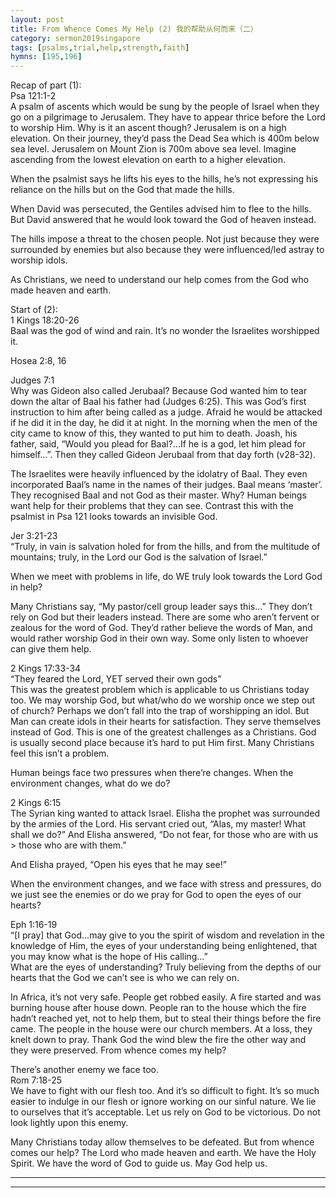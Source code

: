 ```yaml
---  
layout: post  
title: From Whence Comes My Help (2) 我的帮助从何而来（二）  
category: sermon2019singapore  
tags: [psalms,trial,help,strength,faith]  
hymns: [195,196]  
---
```


Recap of part (1):  
Psa 121:1-2  
A psalm of ascents which would be sung by the people of Israel when they go on a pilgrimage to Jerusalem. They have to appear thrice before the Lord to worship Him. Why is it an ascent though? Jerusalem is on a high elevation. On their journey, they’d pass the Dead Sea which is 400m below sea level. Jerusalem on Mount Zion is 700m above sea level. Imagine ascending from the lowest elevation on earth to a higher elevation. 

When the psalmist says he lifts his eyes to the hills, he’s not expressing his reliance on the hills but on the God that made the hills. 

When David was persecuted, the Gentiles advised him to flee to the hills. But David answered that he would look toward the God of heaven instead. 

The hills impose a threat to the chosen people. Not just because they were surrounded by enemies but also because they were influenced/led astray to worship idols. 

As Christians, we need to understand our help comes from the God who made heaven and earth. 

Start of (2):  
1 Kings 18:20-26  
Baal was the god of wind and rain. It’s no wonder the Israelites worshipped it. 

Hosea 2:8, 16

Judges 7:1  
Why was Gideon also called Jerubaal? Because God wanted him to tear down the altar of Baal his father had (Judges 6:25). This was God’s first instruction to him after being called as a judge. Afraid he would be attacked if he did it in the day, he did it at night. In the morning when the men of the city came to know of this, they wanted to put him to death. Joash, his father, said, “Would you plead for Baal?...If he is a god, let him plead for himself...”. Then they called Gideon Jerubaal from that day forth (v28-32).

The Israelites were heavily influenced by the idolatry of Baal. They even incorporated Baal’s name in the names of their judges. Baal means ‘master’. They recognised Baal and not God as their master.  Why? Human beings want help for their problems that they can see. Contrast this with the psalmist in Psa 121 looks towards an invisible God.

Jer 3:21-23  
“Truly, in vain is salvation holed for from the hills, and from the multitude of mountains; truly, in the Lord our God is the salvation of Israel.”

When we meet with problems in life, do WE truly look towards the Lord God in help?

Many Christians say, “My pastor/cell group leader says this...” They don’t rely on God but their leaders instead. There are some who aren’t fervent or zealous for the word of God. They’d rather believe the words of Man, and would rather worship God in their own way. Some only listen to whoever can give them help. 

2 Kings 17:33-34  
“They feared the Lord, YET served their own gods”  
This was the greatest problem which is applicable to us Christians today too. We may worship God, but what/who do we worship once we step out of church? Perhaps we don’t fall into the trap of worshipping an idol. But Man can create idols in their hearts for satisfaction. They serve themselves instead of God. This is one of the greatest challenges as a Christians. God is usually second place because it’s hard to put Him first. Many Christians feel this isn’t a problem. 

Human beings face two pressures when there’re changes. When the environment changes, what do we do?

2 Kings 6:15  
The Syrian king wanted to attack Israel. Elisha the prophet was surrounded by the armies of the Lord. His servant cried out, “Alas, my master! What shall we do?” And Elisha answered, “Do not fear, for those who are with us > those who are with them.”

And Elisha prayed, “Open his eyes that he may see!”

When the environment changes, and we face with stress and pressures, do we just see the enemies or do we pray for God to open the eyes of our hearts?

Eph 1:16-19  
“[I pray] that God...may give to you the spirit of wisdom and revelation in the knowledge of Him, the eyes of your understanding being enlightened, that you may know what is the hope of His calling...”  
What are the eyes of understanding? Truly believing from the depths of our hearts that the God we can’t see is who we can rely on. 

In Africa, it’s not very safe. People get robbed easily. A fire started and was burning house after house down. People ran to the house which the fire hadn’t reached yet, not to help them, but to steal their things before the fire came. The people in the house were our church members. At a loss, they knelt down to pray. Thank God the wind blew the fire the other way and they were preserved. From whence comes my help?

There’s another enemy we face too.  
Rom 7:18-25  
We have to fight with our flesh too. And it’s so difficult to fight. It’s so much easier to indulge in our flesh or ignore working on our sinful nature. We lie to ourselves that it’s acceptable. Let us rely on God to be victorious. Do not look lightly upon this enemy. 

Many Christians today allow themselves to be defeated. But from whence comes our help? The Lord who made heaven and earth. We have the Holy Spirit. We have the word of God to guide us. May God help us. 



----  
****
